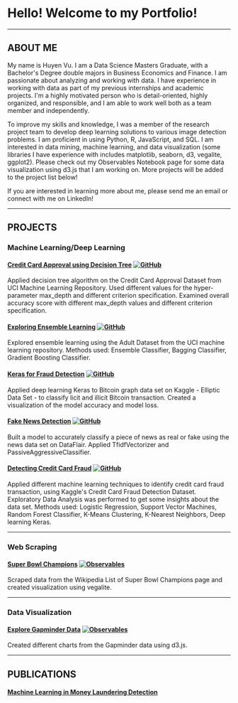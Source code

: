# Hello! Welcome to my Portfolio!
---

## ABOUT ME

My name is Huyen Vu. I am a Data Science Masters Graduate, with a Bachelor's Degree double majors in Business Economics and Finance. I am passionate about analyzing and working with data. I have experience in working with data as part of my previous internships and academic projects. I'm a highly motivated person who is detail-oriented, highly organized, and responsible, and I am able to work well both as a team member and independently.

To improve my skills and knowledge, I was a member of the research project team to develop deep learning solutions to various image detection problems. I am proficient in using Python, R, JavaScript, and SQL. I am interested in data mining, machine learning, and data visualization (some libraries I have experience with includes matplotlib, seaborn, d3, vegalite, ggplot2). Please check out my Observables Notebook page for some data visualization using d3.js that I am working on. More projects will be added to the project list below!

If you are interested in learning more about me, please send me an email or connect with me on LinkedIn! 

---
## PROJECTS

### Machine Learning/Deep Learning

#### [Credit Card Approval using Decision Tree](https://github.com/hvu15/credit-card-approval-decision-tree) [![GitHub](https://img.shields.io/badge/GitHub-black?logo=GitHub)](https://github.com/hvu15/credit-card-approval-decision-tree)

Applied decision tree algorithm on the Credit Card Approval Dataset from UCI Machine Learning Repository. Used different values for the hyper-parameter max_depth and different criterion specification. Examined overall accuracy score with different max_depth values and different criterion specification.

#### [Exploring Ensemble Learning](https://github.com/hvu15/explore-ensemble-learning) [![GitHub](https://img.shields.io/badge/GitHub-black?logo=GitHub)](https://github.com/hvu15/explore-ensemble-learning)

Explored ensemble learning using the Adult Dataset from the UCI machine learning repository. Methods used: Ensemble Classifier, Bagging Classifier, Gradient Boosting Classifier.

#### [Keras for Fraud Detection](https://github.com/hvu15/Keras-for-fraud-detection) [![GitHub](https://img.shields.io/badge/GitHub-black?logo=GitHub)](https://github.com/hvu15/Keras-for-fraud-detection)

Applied deep learning Keras to Bitcoin graph data set on Kaggle - Elliptic Data Set - to classify licit and illicit Bitcoin transaction. Created a visualization of the model accuracy and model loss.

#### [Fake News Detection](https://github.com/hvu15/fake-news-detection) [![GitHub](https://img.shields.io/badge/GitHub-black?logo=GitHub)](https://github.com/hvu15/fake-news-detection)

Built a model to accurately classify a piece of news as real or fake using the news data set on DataFlair. Applied TfidfVectorizer and PassiveAggressiveClassifier.

#### [Detecting Credit Card Fraud](https://github.com/hvu15/detecting-credit-card-fraud) [![GitHub](https://img.shields.io/badge/GitHub-black?logo=GitHub)](https://github.com/hvu15/detecting-credit-card-fraud)

Applied different machine learning techniques to identify credit card fraud transaction, using Kaggle's Credit Card Fraud Detection Dataset. Exploratory Data Analysis was performed to get some insights about the data set. Methods used: Logistic Regression, Support Vector Machines, Random Forest Classifier, K-Means Clustering, K-Nearest Neighbors, Deep learning Keras.

---
### Web Scraping

#### [Super Bowl Champions](https://observablehq.com/@thanhuyen1809/super-bowl-champions) [![Observables](https://img.shields.io/badge/Observables-black)](https://observablehq.com/@thanhuyen1809/super-bowl-champions)

Scraped data from the Wikipedia List of Super Bowl Champions page and created visualization using vegalite.

---
### Data Visualization

#### [Explore Gapminder Data](https://observablehq.com/@thanhuyen1809/gapminder-data) [![Observables](https://img.shields.io/badge/Observables-black)](https://observablehq.com/@thanhuyen1809/gapminder-data)

Created different charts from the Gapminder data using d3.js.

---
## PUBLICATIONS

#### [Machine Learning in Money Laundering Detection](https://www.researchgate.net/publication/341277472_Proceedings_of_the_Third_Annual_Great_Lakes_Data_Science_Symposium)

